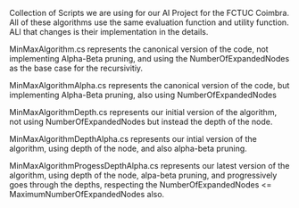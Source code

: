 Collection of Scripts we are using for our AI Project for the FCTUC Coimbra.
All of these algorithms use the same evaluation function and utility function. ALl that changes is their implementation in the details.

MinMaxAlgorithm.cs	represents the canonical version of the code, not implementing Alpha-Beta pruning, and using the NumberOfExpandedNodes as the base case for the recursivitiy.

MinMaxAlgorithmAlpha.cs	 represents the canonical version of the code, but implementing Alpha-Beta pruning, also using NumberOfExpandedNodes

MinMaxAlgorithmDepth.cs	represents our initial version of the algorithm, not using NumberOfExpandedNodes but instead the depth of the node.

MinMaxAlgorithmDepthAlpha.cs	represents our intial version of the algorithm, using depth of the node, and also alpha-beta pruning.

MinMaxAlgorithmProgessDepthAlpha.cs	represents our latest version of the algorithm, using depth of the node, alpa-beta pruning, and progressively goes through the depths, respecting the NumberOfExpandedNodes <= MaximumNumberOfExpandedNodes also.
